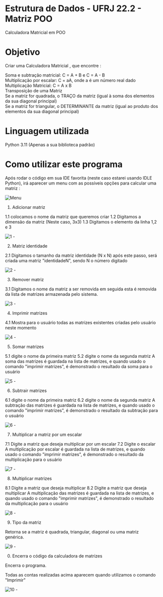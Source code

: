 # Estrutura de Dados - UFRJ 22.2 - Matriz POO
Calculadora Matricial em POO

# Objetivo

Criar uma Calculadora Matricial , que encontre :

Soma e subtração matricial: C = A + B e C = A - B <br/>
Multiplicação por escalar: C = aA, onde a é um número real dado <br/>
Multiplicação Matricial: C = A x B <br/>
Transposição de uma Matriz <br/>
Se a matriz for quadrada, o TRAÇO da matriz (igual à soma dos elementos da sua diagonal principal) <br/>
Se a matriz for triangular, o DETERMINANTE da matriz (igual ao produto dos elementos da sua diagonal principal) <br/>

# Linguagem utilizada

Python 3.11 (Apenas a sua biblioteca padrão)

# Como utilizar este programa

Após rodar o código em sua IDE favorita (neste caso estarei usando IDLE Python), irá aparecer um menu com as possíveis opções para calcular uma matriz :

![Menu](https://github.com/JPAraujoC/ED22.2-Matriz-POO/assets/137342128/06a8f627-e6a1-4f25-984c-0ac4e6007a10)

  1. Adicionar matriz

1.1 colocamos o nome da matriz que queremos criar
1.2 Digitamos a dimensão da matriz (Neste caso, 3x3)
1.3 Digitamos o elemento da linha 1,2 e 3

![1 -](https://github.com/JPAraujoC/ED22.2-Matriz-POO/assets/137342128/a4feed97-f949-40ae-afc8-438053edc931)

  2. Matriz identidade

2.1 Digitamos o tamanho da matriz identidade (N x N)
após este passo, será criada uma matriz "identidadeN", sendo N o número digitado

![2 -](https://github.com/JPAraujoC/ED22.2-Matriz-POO/assets/137342128/4ceacb16-d17a-4e65-9edb-46db20d3fe08)
 
  3. Remover matriz

3.1 Digitamos o nome da matriz a ser removida
em seguida esta é removida da lista de matrizes armazenada pelo sistema.

![3 -](https://github.com/JPAraujoC/ED22.2-Matriz-POO/assets/137342128/f1357590-7a9c-4e97-89f7-1c171a7af649)

  4. Imprimir matrizes

4.1 Mostra para o usuário todas as matrizes existentes criadas pelo usuário neste momento

![4 -](https://github.com/JPAraujoC/ED22.2-Matriz-POO/assets/137342128/9ae63e97-be1b-4957-8261-4f7c82fb691a)

  5. Somar matrizes

5.1 digite o nome da primeira matriz
5.2 digite o nome da segunda matriz
A soma das matrizes é guardada na lista de matrizes, e quando usado o comando "imprimir matrizes", é demonstrado o resultado da soma para o usuário

![5 -](https://github.com/JPAraujoC/ED22.2-Matriz-POO/assets/137342128/5eb5d50a-4193-4004-828c-b6bbf0ce4374)

  6. Subtrair matrizes

6.1 digite o nome da primeira matriz
6.2 digite o nome da segunda matriz
A subtração das matrizes é guardada na lista de matrizes, e quando usado o comando "imprimir matrizes", é demonstrado o resultado da subtração para o usuário

![6 -](https://github.com/JPAraujoC/ED22.2-Matriz-POO/assets/137342128/b7a66633-0f20-45cd-9bde-177357140b7a)
 
  7. Multiplicar a matriz por um escalar

7.1 Digite a matriz que deseja multiplicar por um escalar
7.2 Digite o escalar
A multiplicação por escalar é guardada na lista de matrizes, e quando usado o comando "imprimir matrizes", é demonstrado o resultado da multiplicação para o usuário

![7 -](https://github.com/JPAraujoC/ED22.2-Matriz-POO/assets/137342128/7c523203-2ad2-4195-96b3-ab20fa9244ee)

  8. Multiplicar matrizes

8.1 Digite a matriz que deseja multiplicar
8.2 Digite a matriz que deseja multiplicar
A multiplicação das matrizes é guardada na lista de matrizes, e quando usado o comando "imprimir matrizes", é demonstrado o resultado da multiplicação para o usuário

![8 -](https://github.com/JPAraujoC/ED22.2-Matriz-POO/assets/137342128/c26ab460-1aaf-4849-8d6d-f510cfb44764)
  
  9. Tipo da matriz

Retorna se a matriz é quadrada, triangular, diagonal ou uma matriz genérica.

![9 -](https://github.com/JPAraujoC/ED22.2-Matriz-POO/assets/137342128/cd00bcaf-621a-4e1a-bf69-fe6718a5536a)

  0. Encerra o código da calculadora de matrizes

Encerra o programa.

Todas as contas realizadas acima aparecem quando utilizamos o comando "Imprimir"

![10 -](https://github.com/JPAraujoC/ED22.2-Matriz-POO/assets/137342128/f80b8fb8-922d-4df6-bd04-4e43c9153823)
